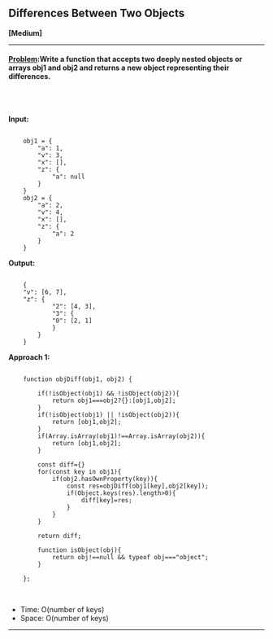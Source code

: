 ##  Differences Between Two Objects


<b>[Medium]</b>
<br/>

<hr/>

<h4><a href="https://leetcode.com/problems/differences-between-two-objects/description/?utm_campaign=PostD20&utm_medium=Post&utm_source=Post&gio_link_id=LPdzgyA9">Problem</a>:Write a function that accepts two deeply nested objects or arrays obj1 and obj2 and returns a new object representing their differences.

 <br>


<br/>

</h4>

<br/>

<b>Input:</b>

```

    obj1 = {
        "a": 1,
        "v": 3,
        "x": [],
        "z": {
            "a": null
        }
    }
    obj2 = {
        "a": 2,
        "v": 4,
        "x": [],
        "z": {
            "a": 2
        }
    }

```
<b>Output: </b>

```

    {
    "v": [6, 7],
    "z": {
            "2": [4, 3],
            "3": {
            "0": [2, 1]
            }
        }
    }

```


<b>Approach 1:</b> 
<br/>

```

    function objDiff(obj1, obj2) {
    
        if(!isObject(obj1) && !isObject(obj2)){
            return obj1===obj2?{}:[obj1,obj2];
        }
        if(!isObject(obj1) || !isObject(obj2)){
            return [obj1,obj2];
        }
        if(Array.isArray(obj1)!==Array.isArray(obj2)){
            return [obj1,obj2];
        }

        const diff={}
        for(const key in obj1){
            if(obj2.hasOwnProperty(key)){
                const res=objDiff(obj1[key],obj2[key]);
                if(Object.keys(res).length>0){
                    diff[key]=res;
                }
            }
        }

        return diff;

        function isObject(obj){
            return obj!==null && typeof obj==="object";
        }

    };

```

<br/>
<ul>
<li>Time: O(number of keys) </li>
<li>Space: O(number of keys) </li>
</ul>
<hr>

